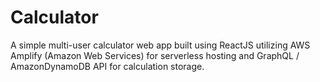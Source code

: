 # Calculator
 
A simple multi-user calculator web app built using ReactJS utilizing AWS Amplify (Amazon Web Services) for serverless hosting and GraphQL / AmazonDynamoDB API for calculation storage.
